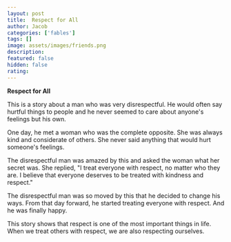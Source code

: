 ```yaml
---
layout: post
title:  Respect for All
author: Jacob
categories: ['fables']
tags: []
image: assets/images/friends.png
description: 
featured: false
hidden: false
rating: 
---
```


**Respect for All**

This is a story about a man who was very disrespectful. He would often say hurtful things to people and he never seemed to care about anyone's feelings but his own.

One day, he met a woman who was the complete opposite. She was always kind and considerate of others. She never said anything that would hurt someone's feelings.

The disrespectful man was amazed by this and asked the woman what her secret was. She replied, "I treat everyone with respect, no matter who they are. I believe that everyone deserves to be treated with kindness and respect."

The disrespectful man was so moved by this that he decided to change his ways. From that day forward, he started treating everyone with respect. And he was finally happy.

This story shows that respect is one of the most important things in life. When we treat others with respect, we are also respecting ourselves.
